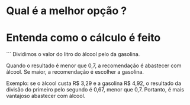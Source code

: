 # Qual é a melhor opção ?

# Entenda como o cálculo é feito
´``
Dividimos o valor do litro do àlcool pelo da gasolina.

Quando o resultado é menor que 0,7, a recomendação é
abastecer com àlcool. Se maior, a recomendação é
escolher a gasolina.

Exemplo: se o àlcool custa R$ 3,29 e a gasolina R$ 4,92, o
resultado da divisão do primeiro pelo segundo é 0,67,
menor que 0,7. Portanto, é mais vantajoso abastecer com àlcool.
```
